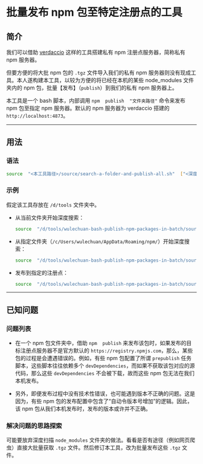 # 批量发布 npm 包至特定注册点的工具

## 简介

我们可以借助 [verdaccio](https://verdaccio.org/) 这样的工具搭建私有 npm 注册点服务器，简称私有 npm 服务器。

但要方便的将大批 npm 包的 `.tgz` 文件导入我们的私有 npm 服务器则没有现成工具。本人遂构建本工具，以较为方便的将已经在本机的某些 node_modules 文件夹内的 npm 包，批量【发布】（`publish`）到我们的私有 npm 服务器上。

本工具是一个 bash 脚本，内部调用 `npm  publish  "文件夹路径"` 命令来发布 npm 包至指定 npm 服务器。默认的 npm 服务器为 verdaccio 搭建的 `http://localhost:4873`。

---

## 用法

### 语法

```bash
source  "<本工具路径>/source/search-a-folder-and-publish-all.sh"  ["<深度搜索所有node_modules文件夹的起始文件夹路径>"]  ["<注册点服务器的URL>"]
```

### 示例

假定该工具存放在 `/d/tools` 文件夹中。

- 从当前文件夹开始深度搜索：

    ```bash
    source  "/d/tools/wulechuan-bash-publish-npm-packages-in-batch/source/search-a-folder-and-publish-all.sh"
    ```

- 从指定文件夹（`/c/Users/wulechuan/AppData/Roaming/npm/`）开始深度搜索：

    ```bash
    source  "/d/tools/wulechuan-bash-publish-npm-packages-in-batch/source/search-a-folder-and-publish-all.sh"  "/c/Users/wulechuan/AppData/Roaming/npm/"
    ```

- 发布到指定的注册点：

    ```bash
    source  "/d/tools/wulechuan-bash-publish-npm-packages-in-batch/source/search-a-folder-and-publish-all.sh"  .  "https://registry.npmjs.com"
    ```

---

## 已知问题

### 问题列表

- 在一个 npm 包文件夹中，借助 `npm  publish` 来发布该包时，如果发布的目标注册点服务器不是官方默认的 `https://registry.npmjs.com`，那么，某些包的过程是会遭遇错误的。例如，有些 npm 包配置了所谓 `prepublish` 任务脚本，这些脚本往往依赖多个 `devDependencies`，而如果不获取该包对应的源代码，那么这些 `devDependencies` 不会被下载，故而这些 npm 包无法在我们本机发布。

- 另外，即便发布过程中没有技术性错误，也可能遇到版本不正确的问题。这是因为，有些 npm 包的发布配置中包含了“自动令版本号增加”的逻辑。因此，该 npm 包从我们本机发布时，发布的版本或许并不正确。

### 解决问题的思路探索

可能要放弃深度扫描 `node_modules` 文件夹的做法。看看是否有途径（例如网页爬虫）直接大批量获取 `.tgz` 文件。然后修订本工具，改为批量发布这些 `.tgz` 文件。
